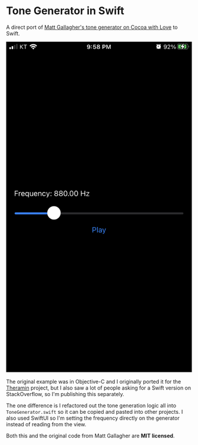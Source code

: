 # Tone Generator in Swift

A direct port of [Matt Gallagher's tone generator on Cocoa with Love](https://www.cocoawithlove.com/2010/10/ios-tone-generator-introduction-to.html) to Swift.

![Demo screenshot](https://github.com/AcroMace/ToneGeneratorSwift/raw/main/Demo.png)

The original example was in Objective-C and I originally ported it for the [Theramin](https://github.com/AcroMace/Theramin) project, but I also saw a lot of people asking for a Swift version on StackOverflow, so I'm publishing this separately.

The one difference is I refactored out the tone generation logic all into `ToneGenerator.swift` so it can be copied and pasted into other projects. I also used SwiftUI so I'm setting the frequency directly on the generator instead of reading from the view.

Both this and the original code from Matt Gallagher are **MIT licensed**.
